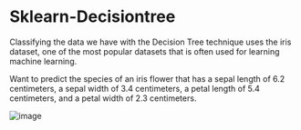 # Sklearn-Decisiontree

Classifying the data we have with the Decision Tree technique uses the iris dataset, one of the most popular datasets that is often used for learning machine learning.

Want to predict the species of an iris flower that has a sepal length of 6.2 centimeters, a sepal width of 3.4 centimeters, a petal length of 5.4 centimeters, and a petal width of 2.3 centimeters.

![image](https://github.com/diantyapitaloka/Sklearn-Decisiontree/assets/147487436/fee66213-a688-4ff5-b651-047afca66c22)
